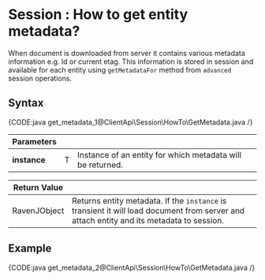 # Session : How to get entity metadata?

When document is downloaded from server it contains various metadata information e.g. Id or current etag. This information is stored in session and available for each entity using `getMetadataFor` method from `advanced` session operations.

## Syntax

{CODE:java get_metadata_1@ClientApi\Session\HowTo\GetMetadata.java /}

| Parameters | | |
| ------------- | ------------- | ----- |
| **instance** | T | Instance of an entity for which metadata will be returned. |

| Return Value | |
| ------------- | ----- |
| RavenJObject | Returns entity metadata. If the `instance` is transient it will load document from server and attach entity and its metadata to session. |

## Example

{CODE:java get_metadata_2@ClientApi\Session\HowTo\GetMetadata.java /}

